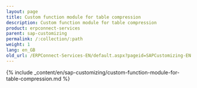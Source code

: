 ```yaml
---
layout: page
title: Custom function module for table compression
description: Custom function module for table compression
product: erpconnect-services
parent: sap-customizing
permalink: /:collection/:path
weight: 1
lang: en_GB
old_url: /ERPConnect-Services-EN/default.aspx?pageid=SAPCustomizing-EN:custom-function-module-for-table-compression
---
```


{% include _content/en/sap-customizing/custom-function-module-for-table-compression.md  %}